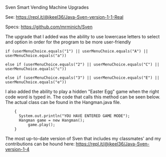Sven Smart Vending Machine Upgrades

See: https://repl.it/@jkeel36/Java-Sven-version-1-1-Real

Specs: https://github.com/mrminich/Sven

The upgrade that I added was the ability to use lowercase letters to select and option in order for the program to be more user-friendly

```
if (userMenuChoice.equals("1") || userMenuChoice.equals("A") || userMenuChoice.equals("a"))

else if (userMenuChoice.equals("2") || userMenuChoice.equals("C") || userMenuChoice.equals("c"))

else if (userMenuChoice.equals("3") || userMenuChoice.equals("E") || userMenuChoice.equals("e"))
```

I also added the ability to play a hidden "Easter Egg" game when the right code word is typed in. The code that calls this method can be seen below. The actual class can be found in the Hangman.java file.

```else if (userMenuChoice.equals("minich") || userMenuChoice.equals("Minich") || userMenuChoice.equals("MINICH"))
    {
      System.out.println("YOU HAVE ENTERED GAME MODE");
      Hangman game = new Hangman();
          game.play();
    }
```

The most up-to-date version of Sven that includes my classmates' and my contributions can be hound here: https://repl.it/@jkeel36/Java-Sven-version-1-4
